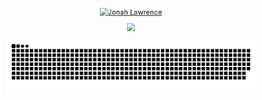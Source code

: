 <p align="center">

  <a href="https://github.com/JoshMann15">
    <img src="https://user-images.githubusercontent.com/72855553/209461059-040bb559-50be-4456-9df0-eade1be10abc.png" alt="Jonah Lawrence" /></a>
</p>
<p align="center">
  <img src="https://github-readme-stats.vercel.app/api?username=JoshMann15&show_icons=true&theme=radical" />
</p>

<picture>
  <source media="(prefers-color-scheme: dark)" srcset="https://raw.githubusercontent.com/platane/platane/output/github-contribution-grid-snake-dark.svg">
  <source media="(prefers-color-scheme: light)" srcset="https://raw.githubusercontent.com/platane/platane/output/github-contribution-grid-snake.svg">
  <img alt="github contribution grid snake animation" src="https://raw.githubusercontent.com/platane/platane/output/github-contribution-grid-snake.svg">
</picture>



